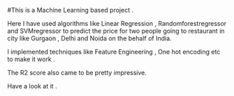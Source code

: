 #This is a Machine Learning based project .

Here I have used algorithms like Linear Regression , Randomforestregressor and SVMregressor to predict the price for two people going to restaurant in city like Gurgaon , Delhi and Noida on the behalf of India.

I implemented techniques like Feature Engineering , One hot encoding etc to make it work .

The R2 score also came to be pretty impressive.

Have a look at it .
